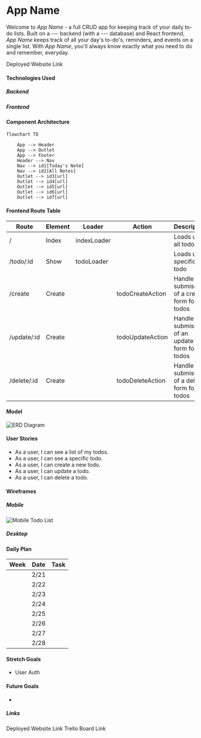 # App Name
<!-- Github Intro -->
Welcome to *App Name* - a full CRUD app for keeping track of your daily to-do lists. Built on a --- backend (with a --- database) and React frontend, *App Name* keeps track of all your day's to-do's, reminders, and events on a single list. With *App Name*, you'll always know exactly what you need to do and remember, everyday.

Deployed Website Link

#### Technologies Used

##### Backend

##### Frontend


#### Component Architecture
```mermaid
flowchart TD

    App --> Header
    App --> Outlet
    App --> Footer
    Header --> Nav
    Nav --> id1[Today's Note]
    Nav --> id2[All Notes]
    Outlet --> id3[url]
    Outlet --> id4[url]
    Outlet --> id5[url]
    Outlet --> id6[url]
    Outlet --> id7[url]
```

#### Frontend Route Table
|    Route     | Element |    Loader   |      Action      |                   Description                  |
|--------------|---------|-------------|------------------|------------------------------------------------|
|      /       | Index   | indexLoader |                  | Loads up all todos                             |
| /todo/:id    | Show    | todoLoader  |                  | Loads up a specific todo                       |
| /create      | Create  |             | todoCreateAction | Handle submission of a create form for todos   |
| /update/:id  | Create  |             | todoUpdateAction | Handle submission of an update form for todos  |
| /delete/:id  | Create  |             | todoDeleteAction | Handle submission of a delete form for todos   |

#### Model
![ERD Diagram]()

#### User Stories
- As a user, I can see a list of my todos.
- As a user, I can see a specific todo.
- As a user, I can create a new todo.
- As a user, I can update a todo.
- As a user, I can delete a todo.

#### Wireframes
##### Mobile
![Mobile Todo List]()

##### Desktop

#### Daily Plan
| Week | Date | Task |
|------|------|------|
|      | 2/21 |  |
|      | 2/22 |  |
|      | 2/23 |  |
|      | 2/24 |  |
|      | 2/25 |  |
|      | 2/26 |  |
|      | 2/27 |  |
|      | 2/28 |  |

#### Stretch Goals
- User Auth

#### Future Goals
- 

##### Links
Deployed Website Link
Trello Board Link